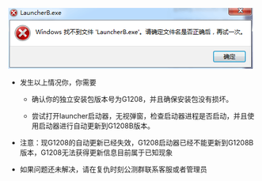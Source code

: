 ![](./launcherB.png)

 - 发生以上情况你，你需要
    
    - 确认你的独立安装包版本号为G1208，并且确保安装包没有损坏。

    - 尝试打开launcher启动器，无视弹窗，检查启动器进程是否启动，并且使用启动器进行自动更新到G1208B版本。

 - 注意：现G1208的自动更新已经失效，G1208启动器已经不能更新到G1208B版本，G1208无法获得更新信息目前属于已知现象

  - 如果问题还未解决，请在复仇时刻公测群联系客服或者管理员